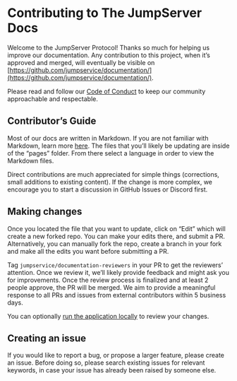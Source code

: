 # Contributing to The JumpServer Docs

Welcome to the JumpServer Protocol! Thanks so much for helping us improve our documentation. Any contribution to this project, when it’s approved and merged, will eventually be visible on [https://github.com/jumpservice/documentation/](https://github.com/jumpservice/documentation/).

Please read and follow our [Code of Conduct](https://github.com/jumpserver/jumpserver/blob/dev/CODE_OF_CONDUCT.md) to keep our community approachable and respectable.

## Contributor’s Guide

Most of our docs are written in Markdown. If you are not familiar with Markdown, learn more [here](https://docs.github.com/en/github/writing-on-github/getting-started-with-writing-and-formatting-on-github/basic-writing-and-formatting-syntax). The files that you’ll likely be updating are inside of the “pages” folder. From there select a language in order to view the Markdown files.

Direct contributions are much appreciated for simple things (corrections, small additions to existing content). If the change is more complex, we encourage you to start a discussion in GitHub Issues or Discord first.

## Making changes

Once you located the file that you want to update, click on “Edit” which will create a new forked repo. You can make your edits there, and submit a PR. Alternatively, you can manually fork the repo, create a branch in your fork and make all the edits you want before submitting a PR.

Tag `jumpservice/documentation-reviewers` in your PR to get the reviewers’ attention. Once we review it, we’ll likely provide feedback and might ask you for improvements. Once the review process is finalized and at least 2 people approve, the PR will be merged. We aim to provide a meaningful response to all PRs and issues from external contributors within 5 business days.

You can optionally [run the application locally](https://github.com/jumpservice/documentation/blob/dev/README.md) to review your changes.

## Creating an issue

If you would like to report a bug, or propose a larger feature, please create an issue. Before doing so, please search existing issues for relevant keywords, in case your issue has already been raised by someone else.

